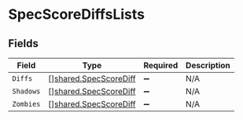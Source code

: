 # SpecScoreDiffsLists


## Fields

| Field                                                          | Type                                                           | Required                                                       | Description                                                    |
| -------------------------------------------------------------- | -------------------------------------------------------------- | -------------------------------------------------------------- | -------------------------------------------------------------- |
| `Diffs`                                                        | [][shared.SpecScoreDiff](../../models/shared/specscorediff.md) | :heavy_minus_sign:                                             | N/A                                                            |
| `Shadows`                                                      | [][shared.SpecScoreDiff](../../models/shared/specscorediff.md) | :heavy_minus_sign:                                             | N/A                                                            |
| `Zombies`                                                      | [][shared.SpecScoreDiff](../../models/shared/specscorediff.md) | :heavy_minus_sign:                                             | N/A                                                            |
